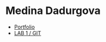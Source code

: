 # Medina Dadurgova

- [Portfolio](https://github.com/madoska/2imd-webtechadvanced-portfolio)
- [LAB 1 / GIT](https://github.com/madoska/2imd-webtechadvanced-portfolio/tree/main/LAB1-GIT)
